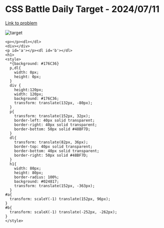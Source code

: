 # CSS Battle Daily Target - 2024/07/11

[Link to problem](https://cssbattle.dev/play/jF7qZRcYICI3uTe3mUFn)

![target](https://firebasestorage.googleapis.com/v0/b/cssbattleapp.appspot.com/o/user%2Fummd3POvEDfFyeFvVdOMG3OOrwE2%2Ftargets%2Ftarget_lWj2txX.png?alt=media)

```
<p></p><dl></dl>
<div></div>
<p id='a'></p><dl id='b'></dl>
<h1>
<style>
  *{background: #176C36}
  p,dl{
    width: 0px;
    height: 0px;
  }
  div {
    height:120px;
    width: 120px;
    background: #176C36;
    transform: translate(132px, -80px);
  }
  p{
    transform: translate(152px, 32px);
    border-left: 40px solid transparent;
    border-right: 40px solid transparent;  
    border-bottom: 50px solid #48BF7D;
  }
  dl{
    transform: translate(82px, 36px);
    border-top: 40px solid transparent;
    border-bottom: 40px solid transparent;   
    border-right: 50px solid #48BF7D; 
  }
  h1{
    width: 80px;
    height: 80px;
    border-radius: 100%;
    background: #024817;
    transform: translate(152px, -363px);
  }
#a{
  transform: scaleY(-1) translate(152px, 96px);
}
#b{
  transform: scaleX(-1) translate(-252px, -262px);
}
</style>
```